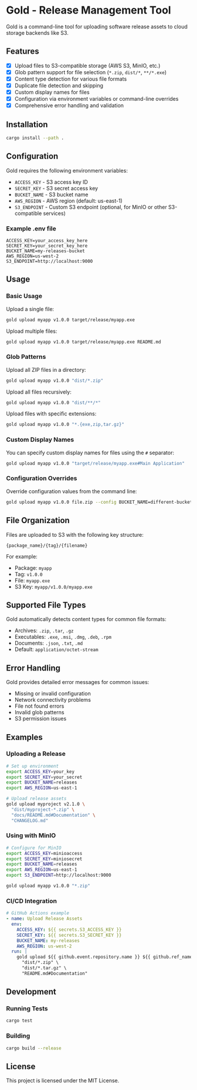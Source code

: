 # Gold - Release Management Tool

Gold is a command-line tool for uploading software release assets to cloud storage backends like S3.

## Features

- [x] Upload files to S3-compatible storage (AWS S3, MinIO, etc.)
- [x] Glob pattern support for file selection (`*.zip`, `dist/*`, `**/*.exe`)
- [x] Content type detection for various file formats
- [x] Duplicate file detection and skipping
- [x] Custom display names for files
- [x] Configuration via environment variables or command-line overrides
- [x] Comprehensive error handling and validation

## Installation

```bash
cargo install --path .
```

## Configuration

Gold requires the following environment variables:

- `ACCESS_KEY` - S3 access key ID
- `SECRET_KEY` - S3 secret access key
- `BUCKET_NAME` - S3 bucket name
- `AWS_REGION` - AWS region (default: us-east-1)
- `S3_ENDPOINT` - Custom S3 endpoint (optional, for MinIO or other S3-compatible services)

### Example .env file

```env
ACCESS_KEY=your_access_key_here
SECRET_KEY=your_secret_key_here
BUCKET_NAME=my-releases-bucket
AWS_REGION=us-west-2
S3_ENDPOINT=http://localhost:9000
```

## Usage

### Basic Usage

Upload a single file:
```bash
gold upload myapp v1.0.0 target/release/myapp.exe
```

Upload multiple files:
```bash
gold upload myapp v1.0.0 target/release/myapp.exe README.md
```

### Glob Patterns

Upload all ZIP files in a directory:
```bash
gold upload myapp v1.0.0 "dist/*.zip"
```

Upload all files recursively:
```bash
gold upload myapp v1.0.0 "dist/**/*"
```

Upload files with specific extensions:
```bash
gold upload myapp v1.0.0 "*.{exe,zip,tar.gz}"
```

### Custom Display Names

You can specify custom display names for files using the `#` separator:
```bash
gold upload myapp v1.0.0 "target/release/myapp.exe#Main Application"
```

### Configuration Overrides

Override configuration values from the command line:
```bash
gold upload myapp v1.0.0 file.zip --config BUCKET_NAME=different-bucket --config AWS_REGION=eu-west-1
```

## File Organization

Files are uploaded to S3 with the following key structure:
```
{package_name}/{tag}/{filename}
```

For example:
- Package: `myapp`
- Tag: `v1.0.0` 
- File: `myapp.exe`
- S3 Key: `myapp/v1.0.0/myapp.exe`

## Supported File Types

Gold automatically detects content types for common file formats:

- Archives: `.zip`, `.tar`, `.gz`
- Executables: `.exe`, `.msi`, `.dmg`, `.deb`, `.rpm`
- Documents: `.json`, `.txt`, `.md`
- Default: `application/octet-stream`

## Error Handling

Gold provides detailed error messages for common issues:

- Missing or invalid configuration
- Network connectivity problems
- File not found errors
- Invalid glob patterns
- S3 permission issues

## Examples

### Uploading a Release

```bash
# Set up environment
export ACCESS_KEY=your_key
export SECRET_KEY=your_secret
export BUCKET_NAME=releases
export AWS_REGION=us-east-1

# Upload release assets
gold upload myproject v2.1.0 \
  "dist/myproject-*.zip" \
  "docs/README.md#Documentation" \
  "CHANGELOG.md"
```

### Using with MinIO

```bash
# Configure for MinIO
export ACCESS_KEY=minioaccess
export SECRET_KEY=miniosecret
export BUCKET_NAME=releases
export AWS_REGION=us-east-1
export S3_ENDPOINT=http://localhost:9000

gold upload myapp v1.0.0 "*.zip"
```

### CI/CD Integration

```yaml
# GitHub Actions example
- name: Upload Release Assets
  env:
    ACCESS_KEY: ${{ secrets.S3_ACCESS_KEY }}
    SECRET_KEY: ${{ secrets.S3_SECRET_KEY }}
    BUCKET_NAME: my-releases
    AWS_REGION: us-west-2
  run: |
    gold upload ${{ github.event.repository.name }} ${{ github.ref_name }} \
      "dist/*.zip" \
      "dist/*.tar.gz" \
      "README.md#Documentation"
```

## Development

### Running Tests

```bash
cargo test
```

### Building

```bash
cargo build --release
```

## License

This project is licensed under the MIT License.

